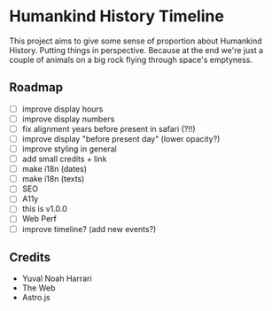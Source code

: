 # Humankind History Timeline

This project aims to give some sense of proportion about Humankind History. Putting things in perspective.
Because at the end we're just a couple of animals on a big rock flying through space's emptyness.

## Roadmap

- [ ] improve display hours
- [ ] improve display numbers
- [ ] fix alignment years before present in safari (?!!)
- [ ] improve display "before present day" (lower opacity?)
- [ ] improve styling in general
- [ ] add small credits + link
- [ ] make i18n (dates)
- [ ] make i18n (texts)
- [ ] SEO
- [ ] A11y
- [ ] this is v1.0.0
- [ ] Web Perf
- [ ] improve timeline? (add new events?)

## Credits

- Yuval Noah Harrari
- The Web
- Astro.js
